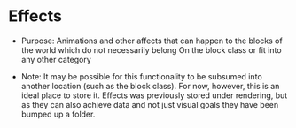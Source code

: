 # Effects

* Purpose: Animations and other affects that can happen to the blocks of the world which do not necessarily belong On the block class or fit into any other category

* Note: It may be possible for this functionality to be subsumed into another location (such as the block class). For now, however, this is an ideal place to store it. Effects was previously stored under rendering, but as they can also achieve data and not just visual goals they have been bumped up a folder. 
